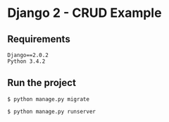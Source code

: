 # Django 2 - CRUD Example 

## Requirements
```
Django==2.0.2
Python 3.4.2
```
## Run the project
```
$ python manage.py migrate

$ python manage.py runserver
```
